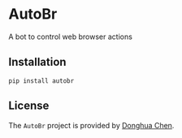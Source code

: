 # AutoBr

A bot to control web browser actions

## Installation
```pip
pip install autobr
```

## License
The `AutoBr` project is provided by [Donghua Chen](https://github.com/dhchenx). 

